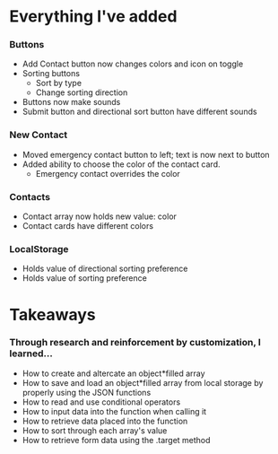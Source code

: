 # Everything I've added
  
### Buttons
* Add Contact button now changes colors and icon on toggle
* Sorting buttons
  * Sort by type
  * Change sorting direction
* Buttons now make sounds
* Submit button and directional sort button have different sounds
  
### New Contact
* Moved emergency contact button to left; text is now next to button
* Added ability to choose the color of the contact card.
  * Emergency contact overrides the color
  
### Contacts
* Contact array now holds new value: color
* Contact cards have different colors
  
### LocalStorage
* Holds value of directional sorting preference
* Holds value of sorting preference
  
 

 
# Takeaways

### Through research and reinforcement by customization, I learned...
 
* How to create and altercate an object*filled array
* How to save and load an object*filled array from local storage by properly using the JSON functions
* How to read and use conditional operators
* How to input data into the function when calling it
* How to retrieve data placed into the function
* How to sort through each array's value
* How to retrieve form data using the .target method
 
 